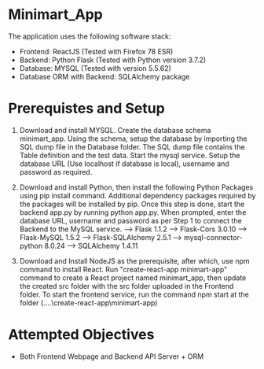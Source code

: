 # Minimart_App

The application uses the following software stack:
- Frontend: ReactJS (Tested with Firefox 78 ESR)
- Backend: Python Flask (Tested with Python version 3.7.2)
- Database: MYSQL (Tested with version 5.5.62)
- Database ORM with Backend: SQLAlchemy package

# Prerequistes and Setup
1. Download and install MYSQL. Create the database schema minimart_app. Using the schema, setup the database by importing the SQL dump file in the Database folder. The SQL dump file contains the Table definition and the test data. Start the mysql service. Setup the database URL (Use localhost if database is local), username and password as required.

2. Download and install Python, then install the following Python Packages using pip install command. Additional dependency packages required by the packages will be installed by pip. Once this step is done, start the backend app.py by running python app.py. When prompted, enter the database URL, username and password as per Step 1 to connect the Backend to the MySQL service.
--> Flask                  1.1.2
--> Flask-Cors             3.0.10
--> Flask-MySQL            1.5.2
--> Flask-SQLAlchemy       2.5.1
--> mysql-connector-python 8.0.24
--> SQLAlchemy             1.4.11

3. Download and Install NodeJS as the prerequisite, after which, use npm command to install React. Run "create-react-app minimart-app" command to create a React project named minimart_app, then update the created src folder with the src folder uploaded in the Frontend folder. To start the frontend service, run the command npm start at the folder (....\create-react-app\minimart-app)

# Attempted Objectives
- Both Frontend Webpage and Backend API Server + ORM
